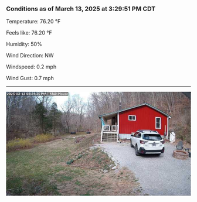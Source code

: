 ### Conditions as of March 13, 2025 at 3:29:51 PM CDT 

Temperature: 76.20 &deg;F

Feels like: 76.20 &deg;F

Humidity: 50%

Wind Direction: NW

Windspeed: 0.2 mph

Wind Gust: 0.7 mph

---

<img src="./images/latest.jpeg"/>

